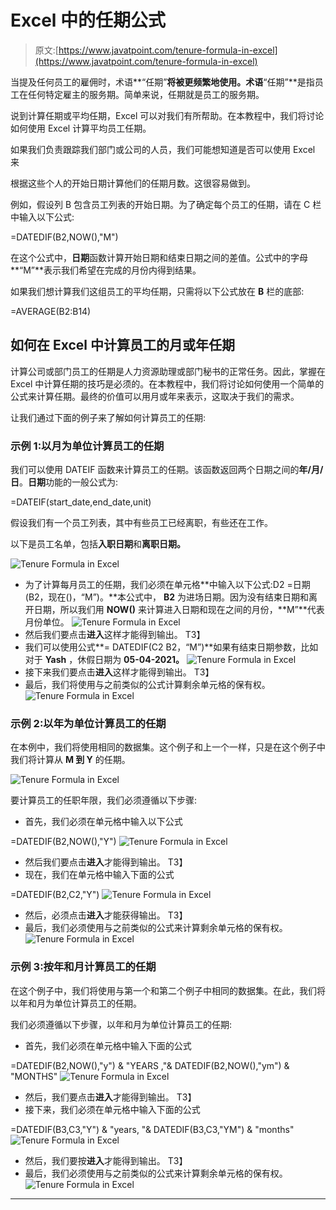 # Excel 中的任期公式

> 原文:[https://www.javatpoint.com/tenure-formula-in-excel](https://www.javatpoint.com/tenure-formula-in-excel)

当提及任何员工的雇佣时，术语**“任期”**将被更频繁地使用。术语**“任期”**是指员工在任何特定雇主的服务期。简单来说，任期就是员工的服务期。

说到计算任期或平均任期，Excel 可以对我们有所帮助。在本教程中，我们将讨论如何使用 Excel 计算平均员工任期。

如果我们负责跟踪我们部门或公司的人员，我们可能想知道是否可以使用 Excel 来

根据这些个人的开始日期计算他们的任期月数。这很容易做到。

例如，假设列 B 包含员工列表的开始日期。为了确定每个员工的任期，请在 C 栏中输入以下公式:

=DATEDIF(B2,NOW(),"M")

在这个公式中，**日期**函数计算开始日期和结束日期之间的差值。公式中的字母**“M”**表示我们希望在完成的月份内得到结果。

如果我们想计算我们这组员工的平均任期，只需将以下公式放在 **B** 栏的底部:

=AVERAGE(B2:B14)

## 如何在 Excel 中计算员工的月或年任期

计算公司或部门员工的任期是人力资源助理或部门秘书的正常任务。因此，掌握在 Excel 中计算任期的技巧是必须的。在本教程中，我们将讨论如何使用一个简单的公式来计算任期。最终的价值可以用月或年来表示，这取决于我们的需求。

让我们通过下面的例子来了解如何计算员工的任期:

### 示例 1:以月为单位计算员工的任期

我们可以使用 DATEIF 函数来计算员工的任期。该函数返回两个日期之间的**年/月/日**。**日期**功能的一般公式为:

=DATEIF(start_date,end_date,unit)

假设我们有一个员工列表，其中有些员工已经离职，有些还在工作。

以下是员工名单，包括**入职日期**和**离职日期。**

![Tenure Formula in Excel](../Images/1d911cb3aba5e7e5b0484fa6e325a14e.png)

*   为了计算每月员工的任期，我们必须在单元格**中输入以下公式:D2 =日期(B2，现在()，“M”)。**本公式中， **B2** 为进场日期。因为没有结束日期和离开日期，所以我们用 **NOW()** 来计算进入日期和现在之间的月份，**M”**代表月份单位。
    ![Tenure Formula in Excel](../Images/febf4b3552705ad4925359c707cbc3d2.png)
*   然后我们要点击**进入**这样才能得到输出。
    T3】
*   我们可以使用公式**= DATEDIF(C2 B2，“M”)**如果有结束日期参数，比如对于 **Yash** ，休假日期为 **05-04-2021。**
    ![Tenure Formula in Excel](../Images/d617448a160c61bfe8e7dc030b7479f2.png)
*   接下来我们要点击**进入**这样才能得到输出。
    T3】
*   最后，我们将使用与之前类似的公式计算剩余单元格的保有权。
    ![Tenure Formula in Excel](../Images/176242f1b1d983225560a9789d50ebe4.png)

### 示例 2:以年为单位计算员工的任期

在本例中，我们将使用相同的数据集。这个例子和上一个一样，只是在这个例子中我们将计算从 **M 到 Y** 的任期。

![Tenure Formula in Excel](../Images/604930257d5c5d4ff878d6d0da567331.png)

要计算员工的任职年限，我们必须遵循以下步骤:

*   首先，我们必须在单元格中输入以下公式

=DATEDIF(B2,NOW(),"Y")
![Tenure Formula in Excel](../Images/66e2d661b0c6070a27cba88d7f41e38a.png)

*   然后我们要点击**进入**才能得到输出。
    T3】
*   现在，我们在单元格中输入下面的公式

=DATEDIF(B2,C2,"Y")
![Tenure Formula in Excel](../Images/79440a607701cfa9489ccf68c43b30b3.png)

*   然后，必须点击**进入**才能获得输出。
    T3】
*   最后，我们必须使用与之前类似的公式来计算剩余单元格的保有权。
    ![Tenure Formula in Excel](../Images/d059f60eb141802750965faa6c9945be.png)

### 示例 3:按年和月计算员工的任期

在这个例子中，我们将使用与第一个和第二个例子中相同的数据集。在此，我们将以年和月为单位计算员工的任期。

我们必须遵循以下步骤，以年和月为单位计算员工的任期:

*   首先，我们必须在单元格中输入下面的公式

=DATEDIF(B2,NOW(),"y") & "YEARS ,"& DATEDIF(B2,NOW(),"ym") & "MONTHS"
![Tenure Formula in Excel](../Images/8365535f2118fd3d80dc4d37f9bae0f7.png)

*   然后，我们要点击**进入**才能得到输出。
    T3】
*   接下来，我们必须在单元格中输入下面的公式

=DATEDIF(B3,C3,"Y") & "years, "& DATEDIF(B3,C3,"YM") & "months"
![Tenure Formula in Excel](../Images/da124dcf893ffcd8be3f62c9dae8dac9.png)

*   然后，我们要按**进入**才能得到输出。
    T3】
*   最后，我们必须使用与之前类似的公式来计算剩余单元格的保有权。
    ![Tenure Formula in Excel](../Images/d061c180416838a74f727eb871f61775.png)

* * *